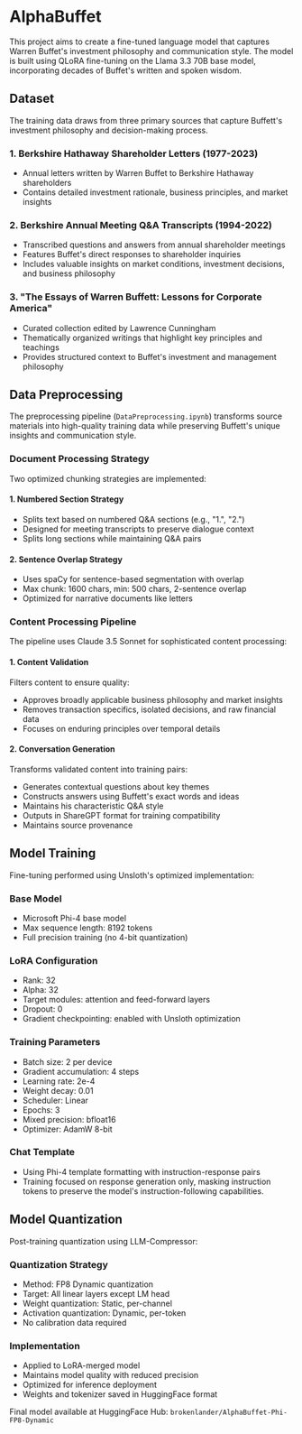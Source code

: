 # AlphaBuffet
This project aims to create a fine-tuned language model that captures Warren Buffet's investment philosophy and communication style. The model is built using QLoRA fine-tuning on the Llama 3.3 70B base model, incorporating decades of Buffet's written and spoken wisdom.

## Dataset
The training data draws from three primary sources that capture Buffett's investment philosophy and decision-making process.

### 1. Berkshire Hathaway Shareholder Letters (1977-2023)
- Annual letters written by Warren Buffet to Berkshire Hathaway shareholders
- Contains detailed investment rationale, business principles, and market insights

### 2. Berkshire Annual Meeting Q&A Transcripts (1994-2022)
- Transcribed questions and answers from annual shareholder meetings
- Features Buffet's direct responses to shareholder inquiries
- Includes valuable insights on market conditions, investment decisions, and business philosophy

### 3. "The Essays of Warren Buffett: Lessons for Corporate America"
- Curated collection edited by Lawrence Cunningham
- Thematically organized writings that highlight key principles and teachings
- Provides structured context to Buffet's investment and management philosophy

## Data Preprocessing
The preprocessing pipeline (`DataPreprocessing.ipynb`) transforms source materials into high-quality training data while preserving Buffett's unique insights and communication style.

### Document Processing Strategy
Two optimized chunking strategies are implemented:

#### 1. Numbered Section Strategy
- Splits text based on numbered Q&A sections (e.g., "1.", "2.") 
- Designed for meeting transcripts to preserve dialogue context
- Splits long sections while maintaining Q&A pairs

#### 2. Sentence Overlap Strategy
- Uses spaCy for sentence-based segmentation with overlap
- Max chunk: 1600 chars, min: 500 chars, 2-sentence overlap
- Optimized for narrative documents like letters

### Content Processing Pipeline
The pipeline uses Claude 3.5 Sonnet for sophisticated content processing:

#### 1. Content Validation
Filters content to ensure quality:
- Approves broadly applicable business philosophy and market insights
- Removes transaction specifics, isolated decisions, and raw financial data
- Focuses on enduring principles over temporal details

#### 2. Conversation Generation
Transforms validated content into training pairs:
- Generates contextual questions about key themes
- Constructs answers using Buffett's exact words and ideas
- Maintains his characteristic Q&A style
- Outputs in ShareGPT format for training compatibility
- Maintains source provenance

## Model Training
Fine-tuning performed using Unsloth's optimized implementation:

### Base Model
- Microsoft Phi-4 base model
- Max sequence length: 8192 tokens
- Full precision training (no 4-bit quantization)

### LoRA Configuration
- Rank: 32
- Alpha: 32
- Target modules: attention and feed-forward layers
- Dropout: 0
- Gradient checkpointing: enabled with Unsloth optimization

### Training Parameters
- Batch size: 2 per device
- Gradient accumulation: 4 steps
- Learning rate: 2e-4
- Weight decay: 0.01
- Scheduler: Linear
- Epochs: 3
- Mixed precision: bfloat16
- Optimizer: AdamW 8-bit

### Chat Template
- Using Phi-4 template formatting with instruction-response pairs
- Training focused on response generation only, masking instruction tokens to preserve the model's instruction-following capabilities.

## Model Quantization
Post-training quantization using LLM-Compressor:

### Quantization Strategy
- Method: FP8 Dynamic quantization
- Target: All linear layers except LM head
- Weight quantization: Static, per-channel
- Activation quantization: Dynamic, per-token
- No calibration data required

### Implementation
- Applied to LoRA-merged model
- Maintains model quality with reduced precision
- Optimized for inference deployment
- Weights and tokenizer saved in HuggingFace format

Final model available at HuggingFace Hub: `brokenlander/AlphaBuffet-Phi-FP8-Dynamic`
